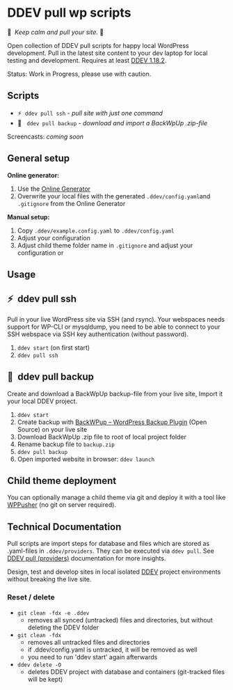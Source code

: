 # DDEV pull wp scripts

🧘&nbsp; *Keep calm and pull your site.* 🧘

Open collection of DDEV pull scripts for happy local WordPress development. Pull in the latest site content to your dev laptop for local testing and development. Requires at least [DDEV 1.18.2](https://github.com/drud/ddev/releases/tag/v1.18.2).

Status: Work in Progress, please use with caution.

## Scripts

- ⚡️&nbsp; `ddev pull ssh` - *pull site with just one command*<br>
- 💾 &nbsp; `ddev pull backup` - *download and import a BackWpUp .zip-file*

Screencasts: *coming soon*

## General setup

**Online generator:**

1. Use the [Online Generator](https://mandrasch.github.io/ddev-pull-wp-generator/)
1. Overwrite your local files with the generated `.ddev/config.yaml`and `.gitignore` from the Online Generator

**Manual setup:**

1. Copy `.ddev/example.config.yaml` to `.ddev/config.yaml`
1. Adjust your configuration
1. Adjust child theme folder name in `.gitignore`
and adjust your configuration or 

## Usage

## ⚡️&nbsp;  ddev pull ssh

Pull in your live WordPress site via SSH (and rsync). Your webspaces needs support for WP-CLI or mysqldump, you need to be able to connect to your SSH webspace via SSH key authentication (without password).

1. `ddev start` (on first start)
1. `ddev pull ssh`

## 💾 &nbsp;ddev pull backup

Create and download a BackWpUp backup-file from your live site, Import it your local DDEV project.

1. `ddev start`
1. Create backup with [BackWPup – WordPress Backup Plugin](https://wordpress.org/plugins/backwpup/) (Open Source) on your live site
1. Download BackWpUp .zip file to root of local project folder
1. Rename backup file to `backup.zip`
1. `ddev pull backup`
1. Open imported website in browser: `ddev launch`

## Child theme deployment

You can optionally manage a child theme via git and deploy it with a tool like [WPPusher](https://wppusher.com/) (no git on server required).

## Technical Documentation

Pull scripts are import steps for database and files which are stored as .yaml-files in `.ddev/providers`. They can be executed via `ddev pull`. See [DDEV pull (providers)](https://ddev.readthedocs.io/en/stable/users/providers/provider-introduction/) documentation for more insights.

 Design, test  and develop sites in local isolated [DDEV](https://ddev.readthedocs.io/en/stable/) project environments without breaking the live site.

### Reset / delete

- `git clean -fdx -e .ddev`
    - removes all synced (untracked) files and directories, but without deleting the DDEV folder
- `git clean -fdx`
    - removes all untracked files and directories
    - if .ddev/config.yaml is untracked, it will be removed as well
    - you need to run 'ddev start' again afterwards
- `ddev delete -O`
    - deletes DDEV project with database and containers (git-tracked files will be kept)
